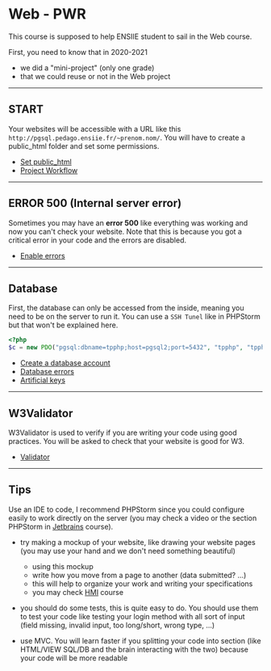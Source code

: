 # Web - PWR

This course is supposed to help ENSIIE student 
to sail in the Web course. 

First, you need to know that in 2020-2021

* we did a "mini-project" (only one grade)
* that we could reuse or not in the Web project

<hr class="sl">

## START

Your websites will be accessible
with a URL like this ``http://pgsql.pedago.ensiie.fr/~prenom.nom/``.
You will have to create a public_html folder and set
some permissions.

* [Set public_html](parts/public_html.md)
* [Project Workflow](parts/workflow.md)

<hr class="sl">

## ERROR 500 (Internal server error)

Sometimes you may have an **error 500** like everything
was working and now you can't check your website. Note
that this is because you got a critical error in your code
and the errors are disabled.

* [Enable errors](parts/errors.md)

<hr class="sl">

## Database

First, the database can only be accessed from the
inside, meaning you need to be on the server to run it. 
You can use a ``SSH Tunel`` like
in PHPStorm but that won't be explained here.

```php
<?php
$c = new PDO("pgsql:dbname=tpphp;host=pgsql2;port=5432", "tpphp", "tpphp");
```

* [Create a database account](parts/db-acc.md)
* [Database errors](parts/db-err.md)
* [Artificial keys](parts/db-ak.md)

<hr class="sl">

## W3Validator

W3Validator is used to verify if you are writing your code
using good practices. You will be asked to check that
your website is good for W3.

* [Validator](parts/validator.md)

<hr class="sr">

## Tips

Use an IDE to code, I recommend PHPStorm since you
could configure easily to work directly on the server
(you may check a video or the section PHPStorm in
[Jetbrains](../../tools/jetbrains/index.md) course).

* try making a mockup of your website, like drawing
your website pages (you may use your hand and we don't
  need something beautiful)
  * using this mockup
  * write how you move from a page to another
    (data submitted? ...)
  * this will help to organize your work and writing
    your specifications
  * you may check [HMI](../../proj/hmi/index.md) course

* you should do some tests, this is quite easy to do.
  You should use them to test your code like testing your
  login method with all sort of input (field missing,
  invalid input, too long/short, wrong type, ...)
  
* use MVC. You will learn faster if you splitting your 
  code into section (like HTML/VIEW SQL/DB and the brain
  interacting with the two) because your code will be more
  readable